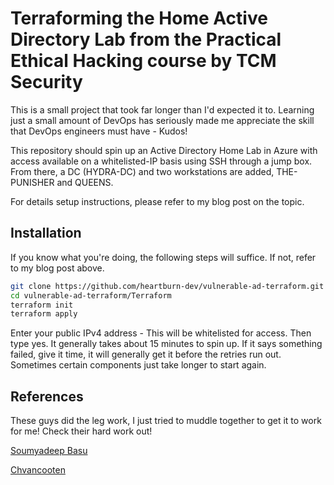 # Terraforming the Home Active Directory Lab from the Practical Ethical Hacking course by TCM Security

This is a small project that took far longer than I'd expected it to. Learning just a small amount of DevOps has seriously made me appreciate the skill that DevOps engineers must have - Kudos! 

This repository should spin up an Active Directory Home Lab in Azure with access available on a whitelisted-IP basis using SSH through a jump box. From there, a DC (HYDRA-DC) and two workstations are added, THE-PUNISHER and QUEENS.

For details setup instructions, please refer to my blog post on the topic.

## Installation

If you know what you're doing, the following steps will suffice. If not, refer to my blog post above.

```bash
git clone https://github.com/heartburn-dev/vulnerable-ad-terraform.git
cd vulnerable-ad-terraform/Terraform 
terraform init 
terraform apply 
```

Enter your public IPv4 address - This will be whitelisted for access. Then type yes. It generally takes about 15 minutes to spin up. If it says something failed, give it time, it will generally get it before the retries run out. Sometimes certain components just take longer to start again. 

## References

These guys did the leg work, I just tried to muddle together to get it to work for me! Check their hard work out!

[Soumyadeep Basu](https://sbasu7241.medium.com/auror-project-challenge-1-automated-active-directory-lab-deployment-53e323445f4d)

[Chvancooten](https://github.com/chvancooten/CloudLabsAD)